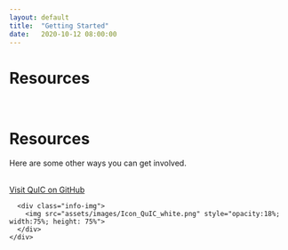 ```yaml
---
layout: default
title:  "Getting Started"
date:   2020-10-12 08:00:00
---
```

<main class="page-content" aria-label="Content">
  <div class="wrapper">
    <h1 class="page-heading">Resources</h1>
  </div>
  <div class="binary-background">&nbsp;</div>
  <div class="info-container">
    <div class="wrapper info-container-inner">
      <div class="info-text">
        <h1>Resources</h1>
        <p>
          Here are some other ways you can get involved.
        </p>
        <br />
        <a href="http://github.com/quic" class="button-link">Visit QuIC on GitHub</a>
      </div>


      <div class="info-img">
        <img src="assets/images/Icon_QuIC_white.png" style="opacity:18%; width:75%; height: 75%">
      </div>
    </div>
  </div>

</main>